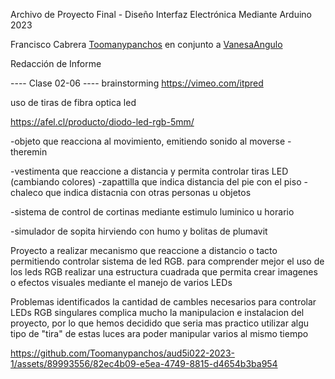 Archivo de Proyecto Final - Diseño Interfaz Electrónica Mediante Arduino        2023

Francisco Cabrera [Toomanypanchos](https://github.com/Toomanypanchos)
en conjunto a [VanesaAngulo](https://github.com/VanesaAngulo) 

Redacción de Informe

---- Clase 02-06 ----
brainstorming
https://vimeo.com/itpred

uso de tiras de fibra optica led

https://afel.cl/producto/diodo-led-rgb-5mm/

-objeto que reacciona al movimiento, emitiendo sonido al moverse
-theremin

-vestimenta que reaccione a distancia y permita controlar tiras LED (cambiando colores)
  -zapattilla que indica distancia del pie con el piso
  -chaleco que indica distacnia con otras personas u objetos

-sistema de control de cortinas mediante estimulo luminico u horario 

-simulador de sopita hirviendo con humo y bolitas de plumavit 

Proyecto a realizar 
mecanismo que reaccione a distancio o tacto permitiendo controlar sistema de led RGB.
para comprender mejor el uso de los leds RGB realizar una estructura cuadrada que permita crear imagenes o efectos visuales mediante el manejo de varios LEDs

Problemas identificados 
la cantidad de cambles necesarios para controlar LEDs RGB singulares complica mucho la manipulacion e instalacion del proyecto, por lo que hemos decidido que seria mas practico utilizar algu tipo de "tira" de estas luces ara poder manipular varios al mismo tiempo 


https://github.com/Toomanypanchos/aud5i022-2023-1/assets/89993556/82ec4b09-e5ea-4749-8815-d4654b3ba954


